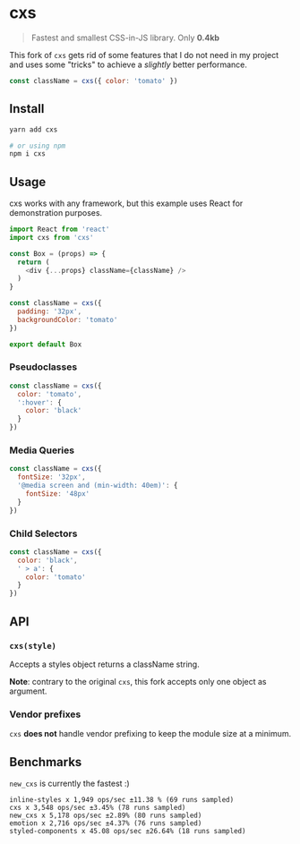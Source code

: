# cxs
> Fastest and smallest CSS-in-JS library. Only **0.4kb**

This fork of `cxs` gets rid of some features that I do not need in my project and uses some "tricks" to achieve a _slightly_ better performance.

```js
const className = cxs({ color: 'tomato' })
```

## Install

```sh
yarn add cxs

# or using npm
npm i cxs
```

## Usage

cxs works with any framework, but this example uses React for demonstration purposes.

```js
import React from 'react'
import cxs from 'cxs'

const Box = (props) => {
  return (
    <div {...props} className={className} />
  )
}

const className = cxs({
  padding: '32px',
  backgroundColor: 'tomato'
})

export default Box
```

### Pseudoclasses

```js
const className = cxs({
  color: 'tomato',
  ':hover': {
    color: 'black'
  }
})
```

### Media Queries

```js
const className = cxs({
  fontSize: '32px',
  '@media screen and (min-width: 40em)': {
    fontSize: '48px'
  }
})
```

### Child Selectors

```js
const className = cxs({
  color: 'black',
  ' > a': {
    color: 'tomato'
  }
})
```

## API

### `cxs(style)`

Accepts a styles object returns a className string.

**Note**: contrary to the original `cxs`, this fork accepts only one object as argument.

### Vendor prefixes

`cxs` **does not** handle vendor prefixing to keep the module size at a minimum.

## Benchmarks

`new_cxs` is currently the fastest :)

```
inline-styles x 1,949 ops/sec ±11.38 % (69 runs sampled)
cxs x 3,548 ops/sec ±3.45% (78 runs sampled)
new_cxs x 5,178 ops/sec ±2.89% (80 runs sampled)
emotion x 2,716 ops/sec ±4.37% (76 runs sampled)
styled-components x 45.08 ops/sec ±26.64% (18 runs sampled)
```